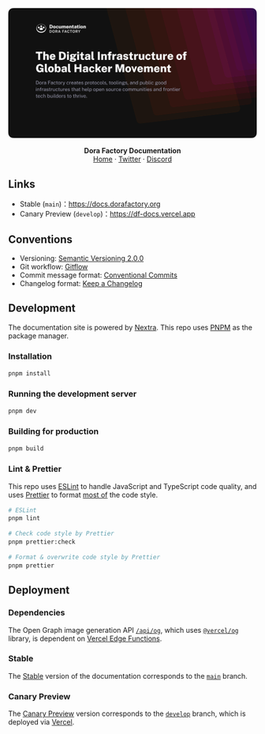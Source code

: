 <div align="center">
  <a href="https://df-docs.vercel.app/"><img src="assets/readme-hero.png" alt="DF Docs"></a>
  <p><strong>Dora Factory Documentation</strong><br/><a href="https://dorafactory.org/">Home</a> · <a href="https://twitter.com/DoraFactory">Twitter</a> · <a href="https://discord.com/invite/gKT5DsWwQ5">Discord</a></p>
</div>

## Links

- Stable (`main`)：<https://docs.dorafactory.org>
- Canary Preview (`develop`)：<https://df-docs.vercel.app>

## Conventions

- Versioning: [Semantic Versioning 2.0.0](https://semver.org/spec/v2.0.0.html)
- Git workflow: [Gitflow](https://www.atlassian.com/git/tutorials/comparing-workflows/gitflow-workflow)
- Commit message format: [Conventional Commits](https://www.conventionalcommits.org/en/v1.0.0/)
- Changelog format: [Keep a Changelog](https://keepachangelog.com/en/1.0.0/)

## Development

The documentation site is powered by [Nextra](https://github.com/shuding/nextra). This repo uses [PNPM](https://pnpm.io/) as the package manager.

### Installation

```bash
pnpm install
```

### Running the development server

```bash
pnpm dev
```

### Building for production

```bash
pnpm build
```

### Lint & Prettier

This repo uses [ESLint](https://eslint.org/) to handle JavaScript and TypeScript code quality, and uses [Prettier](https://prettier.io/) to format [most of](.prettierignore) the code style.

```bash
# ESLint
pnpm lint
```

```bash
# Check code style by Prettier
pnpm prettier:check
```

```bash
# Format & overwrite code style by Prettier
pnpm prettier
```

## Deployment

### Dependencies

The Open Graph image generation API [`/api/og`](pages/api/og.tsx), which uses [`@vercel/og`](https://vercel.com/docs/functions/edge-functions/og-image-generation) library, is dependent on [Vercel Edge Functions](https://vercel.com/docs/functions/edge-functions).

### Stable

The [Stable](https://docs.dorafactory.org) version of the documentation corresponds to the [`main`](https://github.com/DoraFactory/df-docs/tree/main) branch.

### Canary Preview

The [Canary Preview](https://df-docs.vercel.app) version corresponds to the [`develop`](https://github.com/DoraFactory/df-docs/tree/develop) branch, which is deployed via [Vercel](https://vercel.com/).
